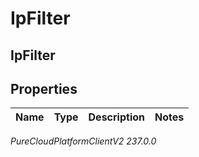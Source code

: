 # IpFilter

## IpFilter

## Properties

|Name | Type | Description | Notes|
|------------ | ------------- | ------------- | -------------|



_PureCloudPlatformClientV2 237.0.0_
